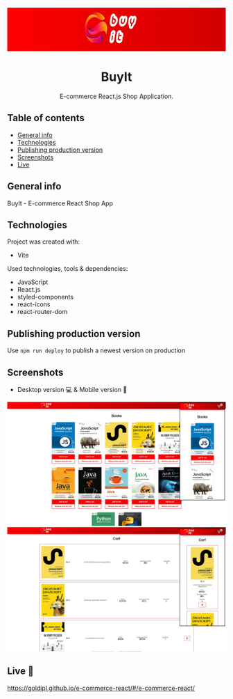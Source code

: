<p align="center">
    <img src="./src/assets/img/logo/BuyIT-logo.jpeg" height="100"/>
</p>

<h1 align="center">BuyIt</h1>

<p align="center">E-commerce React.js Shop Application.
</p>

## Table of contents

- [General info](#general-info)
- [Technologies](#technologies)
- [Publishing production version](#publishing-production-version)
- [Screenshots](#screenshots)
- [Live](#live-star2)

## General info

BuyIt - E-commerce React Shop App

## Technologies

Project was created with:

- Vite

Used technologies, tools & dependencies:

- JavaScript
- React.js
- styled-components
- react-icons
- react-router-dom

## Publishing production version

Use `npm run deploy` to publish a newest version on production

## Screenshots

- Desktop version :computer: & Mobile version :iphone:

![Screenshot](./src/assets/screenshots/screenshot01.jpg)
![Screenshot](./src/assets/screenshots/screenshot02.jpg)

## Live :star2:

https://goldipl.github.io/e-commerce-react/#/e-commerce-react/
